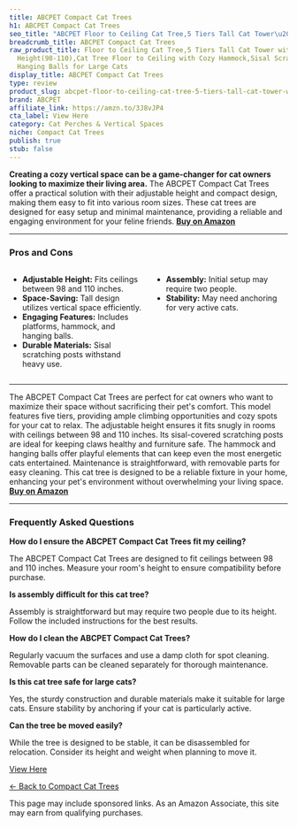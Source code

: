 ```yaml
---
title: ABCPET Compact Cat Trees
h1: ABCPET Compact Cat Trees
seo_title: "ABCPET Floor to Ceiling Cat Tree,5 Tiers Tall Cat Tower\u2026"
breadcrumb_title: ABCPET Compact Cat Trees
raw_product_title: Floor to Ceiling Cat Tree,5 Tiers Tall Cat Tower with Adjustable
  Height(98-110),Cat Tree Floor to Ceiling with Cozy Hammock,Sisal Scratching Posts,Platforms,and
  Hanging Balls for Large Cats
display_title: ABCPET Compact Cat Trees
type: review
product_slug: abcpet-floor-to-ceiling-cat-tree-5-tiers-tall-cat-tower-with-adjustable-d2e89bd1
brand: ABCPET
affiliate_link: https://amzn.to/3J8vJP4
cta_label: View Here
category: Cat Perches & Vertical Spaces
niche: Compact Cat Trees
publish: true
stub: false
---
```


<div id="intro" class="full-width">
  <p><strong>Creating a cozy vertical space can be a game-changer for cat owners looking to maximize their living area.</strong> The ABCPET Compact Cat Trees offer a practical solution with their adjustable height and compact design, making them easy to fit into various room sizes. These cat trees are designed for easy setup and minimal maintenance, providing a reliable and engaging environment for your feline friends. <a href="https://amzn.to/3J8vJP4" rel="nofollow sponsored noopener" target="_blank"><strong>Buy on Amazon</strong></a></p>
</div>

<hr />
<h3 id="pros-cons">Pros and Cons</h3>
<div class="pc-grid" style="display:grid;grid-template-columns:1fr 1fr;gap:16px;">
  <ul>
    <li><strong>Adjustable Height:</strong> Fits ceilings between 98 and 110 inches.</li>
    <li><strong>Space-Saving:</strong> Tall design utilizes vertical space efficiently.</li>
    <li><strong>Engaging Features:</strong> Includes platforms, hammock, and hanging balls.</li>
    <li><strong>Durable Materials:</strong> Sisal scratching posts withstand heavy use.</li>
  </ul>
  <ul>
    <li><strong>Assembly:</strong> Initial setup may require two people.</li>
    <li><strong>Stability:</strong> May need anchoring for very active cats.</li>
  </ul>
</div>
<hr />

<div class="full-width">
  <p>The ABCPET Compact Cat Trees are perfect for cat owners who want to maximize their space without sacrificing their pet's comfort. This model features five tiers, providing ample climbing opportunities and cozy spots for your cat to relax. The adjustable height ensures it fits snugly in rooms with ceilings between 98 and 110 inches. Its sisal-covered scratching posts are ideal for keeping claws healthy and furniture safe. The hammock and hanging balls offer playful elements that can keep even the most energetic cats entertained. Maintenance is straightforward, with removable parts for easy cleaning. This cat tree is designed to be a reliable fixture in your home, enhancing your pet's environment without overwhelming your living space. <a href="https://amzn.to/3J8vJP4" rel="nofollow sponsored noopener" target="_blank"><strong>Buy on Amazon</strong></a></p>
</div>

<hr />
<h3 id="faqs">Frequently Asked Questions</h3>

<p><strong>How do I ensure the ABCPET Compact Cat Trees fit my ceiling?</strong></p>
<p>The ABCPET Compact Cat Trees are designed to fit ceilings between 98 and 110 inches. Measure your room's height to ensure compatibility before purchase.</p>

<p><strong>Is assembly difficult for this cat tree?</strong></p>
<p>Assembly is straightforward but may require two people due to its height. Follow the included instructions for the best results.</p>

<p><strong>How do I clean the ABCPET Compact Cat Trees?</strong></p>
<p>Regularly vacuum the surfaces and use a damp cloth for spot cleaning. Removable parts can be cleaned separately for thorough maintenance.</p>

<p><strong>Is this cat tree safe for large cats?</strong></p>
<p>Yes, the sturdy construction and durable materials make it suitable for large cats. Ensure stability by anchoring if your cat is particularly active.</p>

<p><strong>Can the tree be moved easily?</strong></p>
<p>While the tree is designed to be stable, it can be disassembled for relocation. Consider its height and weight when planning to move it.</p>
<p><a class="btn" href="https://amzn.to/3J8vJP4" target="_blank" rel="nofollow sponsored noopener">View Here</a></p>
<p><a href="/roundups/cat-perches-vertical-spaces/compact-cat-trees/">← Back to Compact Cat Trees</a></p>
<aside class="disclosure">This page may include sponsored links. As an Amazon Associate, this site may earn from qualifying purchases.</aside>

